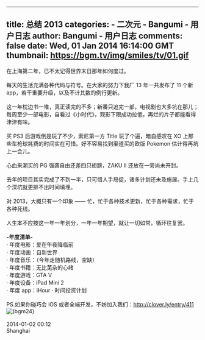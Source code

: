 
---
title: 总结 2013
categories: 
    - 二次元
    - Bangumi - 用户日志
author: Bangumi - 用户日志
comments: false
date: Wed, 01 Jan 2014 16:14:00 GMT
thumbnail: https://bgm.tv/img/smiles/tv/01.gif
---

<div>   
在上海第二年，已不太记得世界末日那年如何度过。<br>
<br>
每天的生活充满各种代码与符号。在大家的努力下我厂 13 年一共发布了 11 个新 app，若干重要升级，以及不计其数的例行更新。<br>
<br>
这一年枕边书一堆，真正读完的不多；新番只追完一部，电视剧也大多坑在那儿；每周至少一部电影，自看过《小时代》，观影下限成功拉低，再烂的片子都能看得津津有味。<br>
<br>
买 PS3 后游戏倒是玩了不少，索尼第一方 Title 玩了个遍，暗自感叹在 XO 上那些车枪球耗费的时间实在可惜。好不容易找到渠道买的欧版 Pokemon 估计得再坑上一会儿。<br>
<br>
心血来潮买的 PG 强袭自由还差四只翅膀，ZAKU II 还放在一旁尚未开封。<br>
<br>
去年的项目其实完成了不到一半，只可惜人手局促，诸多计划还未及施展。手上几个深坑就更排不出时间填埋。<br>
<br>
对 2013，大概只有一个印象 —— 忙，忙于各种技术更新，忙于各种需求，忙于各种死线。<br>
<br>
人生本不应按这一年一年划分，一年一年期望，就让一切如常，循环往复罢。<br>
<br>
<span style="font-weight:bold;">-年度清单-</span><br>
· 年度电影：爱在午夜降临前<br>
· 年度动画：自新世界<br>
· 年度音乐：（今年走随机路线，空缺）<br>
· 年度书籍：无比芜杂的心绪<br>
· 年度游戏：GTA V<br>
· 年度设备：iPad Mini 2<br>
· 年度 app：iHour · 时间投资计划<br>
<br>
PS.如果你碰巧会 iOS 或者全端开发，不妨加入我们：<a href="http://clover.ly/entry/411" target="_blank" rel="nofollow external noopener" class="l">http://clover.ly/entry/411</a> <img src="https://bgm.tv/img/smiles/tv/01.gif" smileid="40" alt="(bgm24)" referrerpolicy="no-referrer"><br>
<br>
2014-01-02 00:12<br>
Shanghai   
</div>
            
